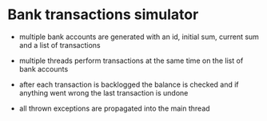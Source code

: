 # Bank transactions simulator

- multiple bank accounts are generated with an id, initial sum, current sum and a list of transactions

- multiple threads perform transactions at the same time on the list of bank accounts

- after each transaction is backlogged the balance is checked and if anything went wrong the last transaction is undone

- all thrown exceptions are propagated into the main thread
